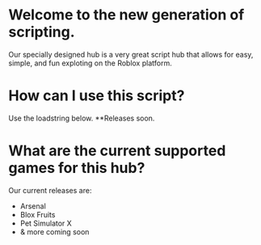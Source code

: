 # Welcome to the new generation of scripting.
Our specially designed hub is a very great script hub that allows for easy, simple, and fun exploting on the Roblox platform.

# How can I use this script?
Use the loadstring below.
**Releases soon.

# What are the current supported games for this hub?
Our current releases are:
- Arsenal
- Blox Fruits
- Pet Simulator X
- & more coming soon
